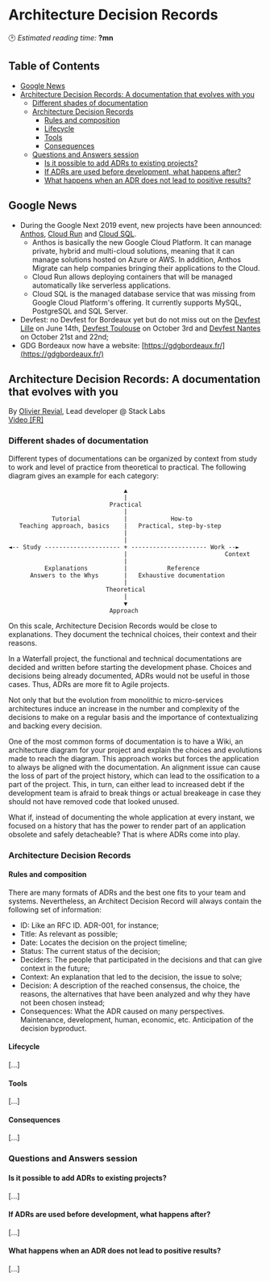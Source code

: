 # Architecture Decision Records
🕑 *Estimated reading time:* **?mn**

## Table of Contents

  * [Google News](#google-news)
  * [Architecture Decision Records: A documentation that evolves with you](#architecture-decision-records-a-documentation-that-evolves-with-you)
    + [Different shades of documentation](#different-shades-of-documentation)
    + [Architecture Decision Records](#architecture-decision-records-1)
      - [Rules and composition](#rules-and-composition)
      - [Lifecycle](#lifecycle)
      - [Tools](#tools)
      - [Consequences](#consequences)
    + [Questions and Answers session](#questions-and-answers-session)
      - [Is it possible to add ADRs to existing projects?](#is-it-possible-to-add-adrs-to-existing-projects)
      - [If ADRs are used before development, what happens after?](#if-adrs-are-used-before-development-what-happens-after)
      - [What happens when an ADR does not lead to positive results?](#what-happens-when-an-adr-does-not-lead-to-positive-results)

## Google News

* During the Google Next 2019 event, new projects have been announced: [Anthos](https://cloud.google.com/anthos/), [Cloud Run](https://cloud.google.com/run/) and [Cloud SQL](https://cloud.google.com/sql/).
    * Anthos is basically the new Google Cloud Platform. It can manage private, hybrid and multi-cloud solutions, meaning that it can manage solutions hosted on Azure or AWS. In addition, Anthos Migrate can help companies bringing their applications to the Cloud.
    * Cloud Run allows deploying containers that will be managed automatically like serverless applications.
    * Cloud SQL is the managed database service that was missing from Google Cloud Platform's offering. It currently supports MySQL, PostgreSQL and SQL Server.
* Devfest: no Devfest for Bordeaux yet but do not miss out on the [Devfest Lille](https://devfest.gdglille.org/) on June 14th, [Devfest Toulouse](https://2019.devfesttoulouse.fr/) on October 3rd and [Devfest Nantes](https://devfest.gdgnantes.com/) on October 21st and 22nd;
* GDG Bordeaux now have a website: [https://gdgbordeaux.fr/](https://gdgbordeaux.fr/)

## Architecture Decision Records: A documentation that evolves with you

By [Olivier Revial](https://twitter.com/pommeDouze), Lead developer @ Stack Labs  
[Video \[FR\]](https://www.youtube.com/watch?v=0CkihCLf_4A)

### Different shades of documentation

Different types of documentations can be organized by context from study to work and level of practice from theoretical to practical. The following diagram gives an example for each category:

```
                                ▲
                                |
                            Practical
                                |
            Tutorial            |            How-to
   Teaching approach, basics    |   Practical, step-by-step
                                |
                                |
◄-- Study --------------------- + --------------------- Work --►
                                |                           Context
                                |
          Explanations          |           Reference
      Answers to the Whys       |   Exhaustive documentation
                                |
                           Theoretical
                                |
                                ▼
                            Approach
```

On this scale, Architecture Decision Records would be close to explanations. They document the technical choices, their context and their reasons.

In a Waterfall project, the functional and technical documentations are decided and written before starting the development phase. Choices and decisions being already documented, ADRs would not be useful in those cases. Thus, ADRs are more fit to Agile projects.

Not only that but the evolution from monolithic to micro-services architectures induce an increase in the number and complexity of the decisions to make on a regular basis and the importance of contextualizing and backing every decision.

One of the most common forms of documentation is to have a Wiki, an architecture diagram for your project and explain the choices and evolutions made to reach the diagram. This approach works but forces the application to always be aligned with the documentation. An alignment issue can cause the loss of part of the project history, which can lead to the ossification to a part of the project. This, in turn, can either lead to increased debt if the development team is afraid to break things or actual breakeage in case they should not have removed code that looked unused.

What if, instead of documenting the whole application at every instant, we focused on a history that has the power to render part of an application obsolete and safely detacheable? That is where ADRs come into play.

### Architecture Decision Records

#### Rules and composition

There are many formats of ADRs and the best one fits to your team and systems. Nevertheless, an Architect Decision Record will always contain the following set of information:
- ID: Like an RFC ID. ADR-001, for instance;
- Title: As relevant as possible;
- Date: Locates the decision on the project timeline;
- Status: The current status of the decision;
- Deciders: The people that participated in the decisions and that can give context in the future;
- Context: An explanation that led to the decision, the issue to solve;
- Decision: A description of the reached consensus, the choice, the reasons, the alternatives that have been analyzed and why they have not been chosen instead;
- Consequences: What the ADR caused on many perspectives. Maintenance, development, human, economic, etc. Anticipation of the decision byproduct.

#### Lifecycle

[...]

#### Tools

[...]

#### Consequences

[...]

### Questions and Answers session

#### Is it possible to add ADRs to existing projects?

[...]

#### If ADRs are used before development, what happens after?

[...]

#### What happens when an ADR does not lead to positive results?

[...]
